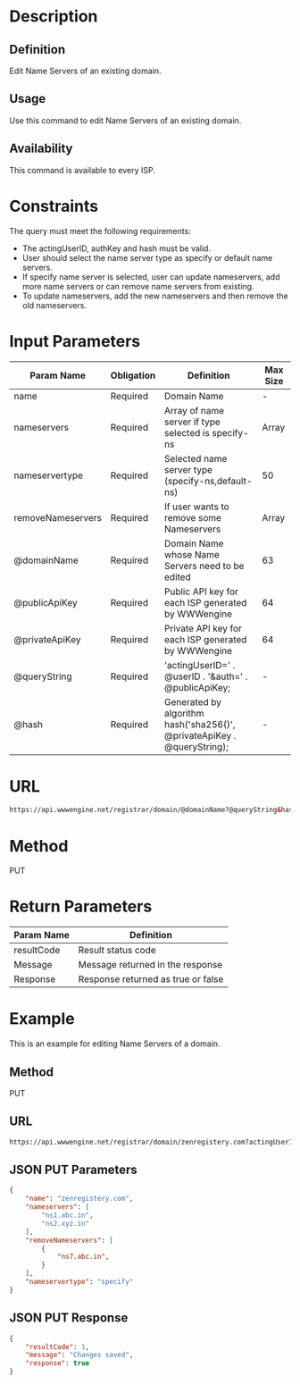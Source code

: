 Description
=============

Definition
------------
Edit Name Servers of an existing domain.

Usage
------------
Use this command to edit Name Servers of an existing domain.

Availability
-------------
This command is available to every ISP.

Constraints
=============

The query must meet the following requirements:

* The actingUserID, authKey and hash must be valid.
* User should select the name server type as specify or default name servers.
* If specify name server is selected, user can update nameservers, add more name servers or can remove name servers from existing.
* To update nameservers, add the new nameservers and then remove the old nameservers.

Input Parameters
=================
| Param Name | Obligation | Definition | Max Size |
| ------------- | ------------- | ------------- | ------------- |
| name | Required | Domain Name | - |
| nameservers | Required | Array of name server if type selected is specify-ns | Array |
| nameservertype | Required | Selected name server type (specify-ns,default-ns) | 50 |
| removeNameservers | Required | If user wants to remove some Nameservers | Array |
| @domainName | Required | Domain Name whose Name Servers need to be edited | 63 |
| @publicApiKey | Required | Public API key for each ISP generated by WWWengine | 64 |
| @privateApiKey | Required | Private API key for each ISP generated by WWWengine | 64 |
| @queryString | Required | 'actingUserID=' . @userID . '&auth=' . @publicApiKey; | - |
| @hash | Required | Generated by algorithm hash('sha256()', @privateApiKey . @queryString); | - |

URL
===========
```html
https://api.wwwengine.net/registrar/domain/@domainName?@queryString&hash=@hash
```
Method
========
PUT

Return Parameters
=================
| Param Name| Definition |
| ------------- | ------------- |
| resultCode | Result status code |
| Message | Message returned in the response |
| Response | Response returned as true or false |

Example
=========

This is an example for editing Name Servers of a domain.

Method
----------

PUT

URL
----------

````html
https://api.wwwengine.net/registrar/domain/zenregistery.com?actingUserID=1&auth=38f9c45022de9ccd105545423b77e950af7dbc5eb31660d6bf1160431513f5ae&hash=1ca9b5502935824ea5674e3d8f69663e3dcd077fab85b3810aadcf2ae3fda5d7
````

JSON PUT Parameters
---------------------

````json
{
    "name": "zenregistery.com",
    "nameservers": [
        "ns1.abc.in",
        "ns2.xyz.in"
    ],
    "removeNameservers": [
        {
            "ns7.abc.in",
        }
    ],
    "nameservertype": "specify"
}
````

JSON PUT Response
--------------------

````json
{
    "resultCode": 1,
    "message": "Changes saved",
    "response": true
}
````
